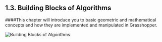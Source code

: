 ## 1.3. Building Blocks of Algorithms

####This chapter will introduce you to basic geometric and mathematical concepts and how they are implemented and manipulated in Grasshopper.

![Building Blocks of Algorithms](images/1-3/1-3_001.png)

